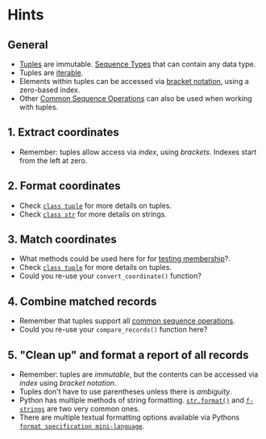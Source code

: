 # Hints

## General

- [Tuples](https://docs.python.org/3/tutorial/datastructures.html#tuples-and-sequences) are immutable.
  [Sequence Types](https://docs.python.org/3/library/stdtypes.html#typesseq) that can contain any data type.
- Tuples are [iterable](https://docs.python.org/3/glossary.html#term-iterable).
- Elements within tuples can be accessed via [bracket notation](https://stackoverflow.com/questions/30250282/whats-the-difference-between-the-square-bracket-and-dot-notations-in-python), using a zero-based index.
- Other [Common Sequence Operations](https://docs.python.org/3/library/stdtypes.html#common-sequence-operations) can also be used when working with tuples.

## 1. Extract coordinates

- Remember: tuples allow access via _index_, using _brackets_. Indexes start from the left at zero.

## 2. Format coordinates

- Check [`class tuple`](https://docs.python.org/3/library/stdtypes.html#tuple) for more details on tuples.
- Check [`class str`](https://docs.python.org/3/library/stdtypes.html#text-sequence-type-str) for more details on strings.

## 3. Match coordinates

- What methods could be used here for for [testing membership](https://docs.python.org/3/reference/expressions.html#membership-test-operations)?.
- Check [`class tuple`](https://docs.python.org/3/library/stdtypes.html#tuple) for more details on tuples.
- Could you re-use your `convert_coordinate()` function?

## 4. Combine matched records

- Remember that tuples support all [common sequence operations](https://docs.python.org/3/library/stdtypes.html#common-sequence-operations).
- Could you re-use your `compare_records()` function here?

## 5. "Clean up" and format a report of all records

- Remember: tuples are _immutable_, but the contents can be accessed via _index_ using _bracket notation_.
- Tuples don't have to use parentheses unless there is _ambiguity_.
- Python has multiple methods of string formatting. [`str.format()`](https://docs.python.org/3/library/stdtypes.html#str.format) and [`f-strings`](https://docs.python.org/3/tutorial/inputoutput.html#formatted-string-literals) are two very common ones.
- There are multiple textual formatting options available via Pythons [`format specification mini-language`](https://docs.python.org/3/library/string.html#format-specification-mini-language).